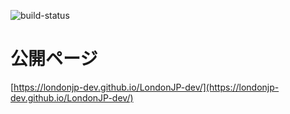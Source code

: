 ![build-status](https://github.com/LondonJP-dev/LondonJP-dev/actions//workflows/pages/pages-build-deployment/badge.svg)

# 公開ページ
[https://londonjp-dev.github.io/LondonJP-dev/](https://londonjp-dev.github.io/LondonJP-dev/)
